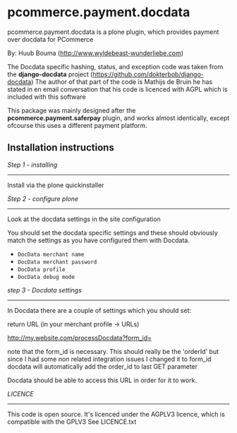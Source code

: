 pcommerce.payment.docdata
=======================

pcommerce.payment.docdata is a plone plugin, which provides payment over docdata for PCommerce

By: Huub Bouma (http://www.wyldebeast-wunderliebe.com)

The Docdata specific hashing, status, and exception code was taken from the
**django-docdata** project (https://github.com/dokterbob/django-docdata)
The author of that part of the code is Mathijs de Bruin
he has stated in en email conversation that his code is licenced with AGPL
which is included with this software

This package was mainly designed after the **pcommerce.payment.saferpay** plugin, and works almost identically, except ofcourse this uses a different payment platform.

Installation instructions
-------------------------

*Step 1 - installing*
*********************

Install via the plone quickinstaller

*Step 2 - configure plone*
**************************

Look at the docdata settings in the site configuration

You should set the docdata specific settings and these should obviously
match the settings as you have configured them with Docdata.

- `DocData merchant name`
- `DocData merchant password`
- `DocData profile`
- `DocData debug mode`

*step 3 - Docdata settings*
*************************

In Docdata there are a couple of settings which you should set:

return URL (in your merchant profile -> URLs)

  http://my.website.com/processDocdata?form_id=

note that the form_id is necessary. This should really be the 'orderId'
but since I had some non related integration issues I changed it to form_id
docdata will automatically add the order_id to last GET parameter

Docdata should be able to access this URL in order for it to work.

*LICENCE*
*********

This code is open source. It's licenced under the AGPLV3 licence, which is compatible with the GPLV3 
See LICENCE.txt
